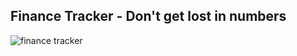 ## Finance Tracker - Don't get lost in numbers

![finance tracker](https://cdn.hashnode.com/res/hashnode/image/upload/v1726497893372/dbe342f1-cf88-4b06-baff-3dbc80f16b71.png)

